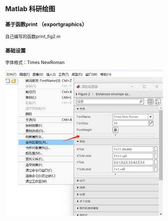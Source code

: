 ## Matlab 科研绘图

### 基于函数print （exportgraphics）

自己编写的函数print_fig2.m

### 基础设置

字体格式：Times NewRoman

![image-20250224100036377](./matlab导出高清图片.assets/image-20250224100036377.png)



